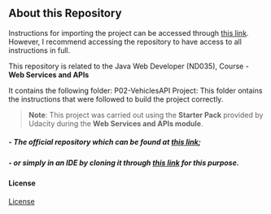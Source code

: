 ## About this Repository

Instructions for importing the project can be accessed through [this link](https://www.jetbrains.com/help/idea/import-project-or-module-wizard.html). However, I recommend accessing the repository to have access to all instructions in full.

This repository is related to the Java Web Developer (ND035), Course - **Web Services and APIs**

It contains the following folder:
P02-VehiclesAPI Project: This folder ontains the instructions that were followed to build the project correctly.

> **Note**: This project was carried out using the **Starter Pack** provided by Udacity during the **Web Services and APIs module**.

##### - The official repository which can be found at [this link](https://github.com/udacity/nd035-C2-Web-Services-and-APIs-Exercises-and-Project-Starter/tree/master);
##### - or simply in an IDE by cloning it through [this link](https://blog.jetbrains.com/idea/2020/10/clone-a-project-from-github/) for this purpose.

#### License

[License](LICENSE.txt)

